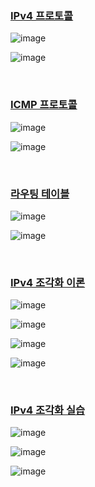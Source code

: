 ### [IPv4 프로토콜](https://www.youtube.com/watch?v=_i8O_o2ozlE)

![image](https://github.com/user-attachments/assets/2620c151-61df-4c7d-836e-6cd1266db6d3)

![image](https://github.com/user-attachments/assets/337ffe01-2931-4166-a3ce-a55b144360d9)

&nbsp;

### [ICMP 프로토콜](https://www.youtube.com/watch?v=JaBCIUsFE74)

![image](https://github.com/user-attachments/assets/55ecdb2c-706a-472b-ac3a-6b387416b02f)

![image](https://github.com/user-attachments/assets/bd07013c-e3f9-48fe-beb3-01bd35b2fbb4)

&nbsp;

### [라우팅 테이블](https://www.youtube.com/watch?v=CjnKNIyREHA)

![image](https://github.com/user-attachments/assets/aa86b69d-b58a-4721-b4b6-c8c8e057d982)

![image](https://github.com/user-attachments/assets/2cf0ca89-3a81-4860-9061-6fc70bdcca39)

&nbsp;

### [IPv4 조각화 이론](https://www.youtube.com/watch?v=_AONcID7Sc8)

![image](https://github.com/user-attachments/assets/9972f5ee-9213-43ea-9340-5e02d65d3b91)

![image](https://github.com/user-attachments/assets/e526fb4c-e57d-4a32-a5b5-406acfea3508)

![image](https://github.com/user-attachments/assets/fc560ac3-36c1-42a0-9ca4-9e7f2644d521)

![image](https://github.com/user-attachments/assets/4e377b28-f5c7-411c-8829-02d9d2dc8ed6)

&nbsp;

### [IPv4 조각화 실습](https://www.youtube.com/watch?v=QKEL9aBgHtg)

![image](https://github.com/user-attachments/assets/9d4dd346-d8ff-431e-84e9-41c56ded5c14)

![image](https://github.com/user-attachments/assets/8d46d686-a770-46bc-a561-fd4f4cc2779d)

![image](https://github.com/user-attachments/assets/6279f32a-dcb6-4d65-8b20-0ae857994835)
